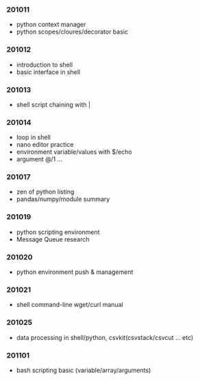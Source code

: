 ### 201011

- python context manager
- python scopes/cloures/decorator basic

### 201012

- introduction to shell
- basic interface in shell

### 201013

- shell script chaining with |

### 201014

- loop in shell
- nano editor practice
- environment variable/values with $/echo
- argument $@/$1 ...

### 201017

- zen of python listing
- pandas/numpy/module summary

### 201019

- python scripting environment
- Message Queue research

### 201020

- python environment push & management

### 201021

- shell command-line wget/curl manual

### 201025

- data processing in shell/python, csvkit(csvstack/csvcut ... etc)

### 201101

- bash scripting basic (variable/array/arguments)
